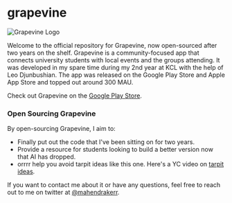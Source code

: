 # grapevine

<!-- https://play-lh.googleusercontent.com/Y48Tyb9rwXyiGvtIsvQQXS1o_7lhuJfiYA1pzMfXT6v2T6tK8N2Ge59RdFJSMcgO66E=w480-h960-rw -->

![Grapevine Logo](https://play-lh.googleusercontent.com/Y48Tyb9rwXyiGvtIsvQQXS1o_7lhuJfiYA1pzMfXT6v2T6tK8N2Ge59RdFJSMcgO66E=w480-h960-rw)

Welcome to the official repository for Grapevine, now open-sourced after two years on the shelf. Grapevine is a community-focused app that connects university students with local events and the groups attending. It was developed in my spare time during my 2nd year at KCL with the help of Leo Djunbushian. The app was released on the Google Play Store and Apple App Store and topped out around 300 MAU.

Check out Grapevine on the [Google Play Store](https://play.google.com/store/apps/details?id=uk.co.grapevineapp.grapevine&hl=en&gl=US).

### Open Sourcing Grapevine

By open-sourcing Grapevine, I aim to:

- Finally put out the code that I've been sitting on for two years.
- Provide a resource for students looking to build a better version now that AI has dropped. 
- orrrr help you avoid tarpit ideas like this one. Here's a YC video on [tarpit ideas](https://www.youtube.com/watch?v=GMIawSAygO4).

If you want to contact me about it or have any questions, feel free to reach out to me on twitter at [@mahendrakerr](https://twitter.com/mahendrakerr).
